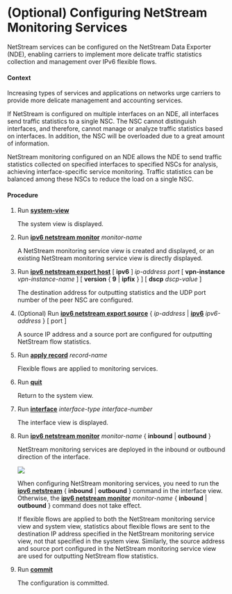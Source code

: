 (Optional) Configuring NetStream Monitoring Services
====================================================

NetStream services can be configured on the NetStream Data Exporter (NDE), enabling carriers to implement more delicate traffic statistics collection and management over IPv6 flexible flows.

#### Context

Increasing types of services and applications on networks urge carriers to provide more delicate management and accounting services.

If NetStream is configured on multiple interfaces on an NDE, all interfaces send traffic statistics to a single NSC. The NSC cannot distinguish interfaces, and therefore, cannot manage or analyze traffic statistics based on interfaces. In addition, the NSC will be overloaded due to a great amount of information.

NetStream monitoring configured on an NDE allows the NDE to send traffic statistics collected on specified interfaces to specified NSCs for analysis, achieving interface-specific service monitoring. Traffic statistics can be balanced among these NSCs to reduce the load on a single NSC.


#### Procedure

1. Run [**system-view**](cmdqueryname=system-view)
   
   
   
   The system view is displayed.
2. Run [**ipv6 netstream monitor**](cmdqueryname=ipv6+netstream+monitor) *monitor-name*
   
   
   
   A NetStream monitoring service view is created and displayed, or an existing NetStream monitoring service view is directly displayed.
3. Run [**ipv6 netstream export host**](cmdqueryname=ipv6+netstream+export+host) [ **ipv6** ] *ip-address* *port* [ **vpn-instance** *vpn-instance-name* ] [ **version** { **9** | **ipfix** } ] [ **dscp** *dscp-value* ]
   
   
   
   The destination address for outputting statistics and the UDP port number of the peer NSC are configured.
4. (Optional) Run [**ipv6 netstream export source**](cmdqueryname=ipv6+netstream+export+source) { *ip-address* | [**ipv6**](cmdqueryname=ipv6) *ipv6-address* } [ port ]
   
   
   
   A source IP address and a source port are configured for outputting NetStream flow statistics.
5. Run [**apply record**](cmdqueryname=apply+record) *record-name*
   
   
   
   Flexible flows are applied to monitoring services.
6. Run [**quit**](cmdqueryname=quit)
   
   
   
   Return to the system view.
7. Run [**interface**](cmdqueryname=interface) *interface-type* *interface-number*
   
   
   
   The interface view is displayed.
8. Run [**ipv6 netstream monitor**](cmdqueryname=ipv6+netstream+monitor) *monitor-name* { **inbound** | **outbound** }
   
   
   
   NetStream monitoring services are deployed in the inbound or outbound direction of the interface.
   
   
   
   ![](../../../../public_sys-resources/note_3.0-en-us.png) 
   
   When configuring NetStream monitoring services, you need to run the [**ipv6 netstream**](cmdqueryname=ipv6+netstream) { **inbound** | **outbound** } command in the interface view. Otherwise, the [**ipv6 netstream monitor**](cmdqueryname=ipv6+netstream+monitor) *monitor-name* { **inbound** | **outbound** } command does not take effect.
   
   If flexible flows are applied to both the NetStream monitoring service view and system view, statistics about flexible flows are sent to the destination IP address specified in the NetStream monitoring service view, not that specified in the system view. Similarly, the source address and source port configured in the NetStream monitoring service view are used for outputting NetStream flow statistics.
9. Run [**commit**](cmdqueryname=commit)
   
   
   
   The configuration is committed.